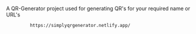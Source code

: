 A QR-Generator project used for generating QR's for your required name or URL's


             https://simplyqrgenerator.netlify.app/ 

                   
  
